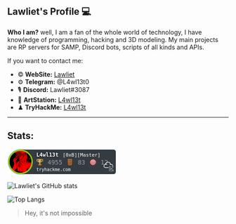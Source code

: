 ## **Lawliet's Profile** 💻

**Who I am?** well, I am a fan of the whole world of technology, I have knowledge of programming, hacking and 3D modeling. My main projects are RP servers for SAMP, Discord bots, scripts of all kinds and APIs.

If you want to contact me:

- © **WebSite:** [Lawliet](https://www.lawliet.today/)
- ⚙ **Telegram:** @L4wl13t0
- 🎙 **Discord:** Lawliet#3087
- 📁 **ArtStation:** [L4wl13t](https://www.artstation.com/l4wl13t)
- ♟ **TryHackMe:** [L4wl13t](https://tryhackme.com/p/L4wl13t)

***
## Stats:
![Lawliet's TryHackMe stats](https://raw.githubusercontent.com/L4wl13t-0/L4wl13t-0/main/L4wl13t_thm_master.png)


![Lawliet's GitHub stats](https://github-readme-stats.vercel.app/api?username=L4wl13t-0)


![Top Langs](https://github-readme-stats.vercel.app/api/top-langs/?username=L4wl13t-0&langs_count=8)


> Hey, it's not impossible
